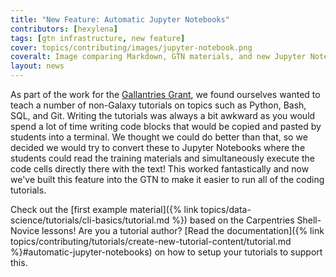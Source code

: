 ```yaml
---
title: "New Feature: Automatic Jupyter Notebooks"
contributors: [hexylena]
tags: [gtn infrastructure, new feature]
cover: topics/contributing/images/jupyter-notebook.png
coveralt: Image comparing Markdown, GTN materials, and new Jupyter Notebook output
layout: news
---
```


As part of the work for the [Gallantries Grant](https://gallantries.github.io/), we found ourselves wanted to teach a number of non-Galaxy tutorials on topics such as Python, Bash, SQL, and Git. Writing the tutorials was always a bit awkward as you would spend a lot of time writing code blocks that would be copied and pasted by students into a terminal. We thought we could do better than that, so we decided we would try to convert these to Jupyter Notebooks where the students could read the training materials and simultaneously execute the code cells directly there with the text! This worked fantastically and now we've built this feature into the GTN to make it easier to run all of the coding tutorials.

Check out the [first example material]({% link topics/data-science/tutorials/cli-basics/tutorial.md %}) based on the Carpentries Shell-Novice lessons! Are you a tutorial author? [Read the documentation]({% link topics/contributing/tutorials/create-new-tutorial-content/tutorial.md %}#automatic-jupyter-notebooks) on how to setup your tutorials to support this.
